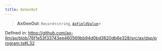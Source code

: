 ```yaml
---
title: AxGenOut
---
```


> **AxGenOut**: `Record`\<`string`, [`AxFieldValue`](/api/#03-apidocs/typealiasaxfieldvalue)\>

Defined in: https://github.com/ax-llm/ax/blob/76f1e53f33743ee460569bb94d0bd3620db6e328/src/ax/dsp/program.ts#L32
